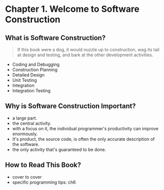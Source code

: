 # Chapter 1. Welcome to Software Construction

## What is Software Construction?

> If this book were a dog, it would nuzzle up to construction, wag its tail at design and testing, and bark at the other development activities.

- Coding and Debugging
- Construction Planning
- Detailed Design
- Unit Testing
- Integration
- Integration Testing

## Why is Software Construction Important?

- a large part.
- the central activity.
- with a focus on it, the individual programmer's productivity can improve enormously.
- It's product, the source code, is often the only accurate description of the software.
- the only activity that's guaranteed to be done.

## How to Read This Book?

- cover to cover
- specific programming tips: ch6
